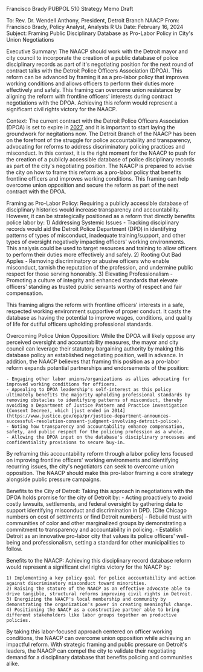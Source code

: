 Francisco Brady
PUBPOL 510 Strategy Memo Draft

To: Rev. Dr. Wendell Anthony, President, Detroit Branch NAACP
From: Francisco Brady, Policy Analyst, Analysts R Us
Date: February 16, 2024
Subject: Framing Public Disciplinary Database as Pro-Labor Policy in City's Union Negotiations

Executive Summary:
The NAACP should work with the Detroit mayor and city council to incorporate the creation of a public database of police disciplinary records as part of it's negotiating position for the next round of contract talks with the Detroit Police Officers Association (DPOA). This reform can be advanced
 by framing it as a pro-labor policy that improves working conditions and allows officers to perform their duties more effectively and safely. This framing can overcome union resistance by aligning the reform with frontline officers' interests during contract negotiations with the DPOA. Achieving this reform would represent a significant civil rights victory for the NAACP.

Context:
The current contract with the Detroit Police Officers Association (DPOA) is set to expire in [2027](https://detroitmi.gov/sites/detroitmi.localhost/files/events/2023-11/DPOA%20Contract%202022-2027.pdf), and it is important to start laying the groundwork for negitations now. The Detroit Branch of the NAACP has been on the forefront of the struggle for police accountability and transparency, advocating for reforms to address discriminatory policing practices and misconduct. In this context, it is the right moment for the NAACP to push for the creation of a publicly accessible database of police disciplinary records as part of the city's negotiating position.
The NAACP is prepared to advise the city on how to frame this reform as a pro-labor policy that benefits frontline officers and improves working conditions. This framing can help overcome union opposition and secure the reform as part of the next contract with the DPOA.

Framing as Pro-Labor Policy:
Requiring a publicly accessible database of disciplinary histories would increase transparency and accountability. However, it can be strategically positioned as a reform that directly benefits police labor by:
    1) Addressing Systemic Issues - Tracking disciplinary records would aid the Detroit Police Department (DPD) in identifying patterns of types of misconduct, inadequate training/support, and other types of oversight negatively impacting officers' working environments. This analysis could be used to target resources and training to allow officers to perform their duties more effectively and safely.
    2) Rooting Out Bad Apples - Removing discriminatory or abusive officers who enable misconduct, tarnish the reputation of the profession, and undermine public respect for those serving honorably.
    3) Elevating Professionalism - Promoting a culture of integrity and enhanced standards that elevate officers' standing as trusted public servants worthy of respect and fair compensation.

This framing aligns the reform with frontline officers' interests in a safe, respected working environment supportive of proper conduct. It casts the database as having the potential to improve wages, conditions, and quality of life for dutiful officers upholding professional standards.

Overcoming Police Union Opposition:
While the DPOA will likely oppose any perceived oversight and accountability measures, the mayor and city council can leverage their statutory bargaining authority by making this database policy an established negotiating position, well in advance. In addition, the NAACP believes that framing this position as a pro-labor reform expands potential partnerships and endorsements of the position:

    - Engaging other labor unions/organizations as allies advocating for improved working conditions for officers.
    - Appealing to DPOA leadership's self-interest as this policy ultimately benefits the majority upholding professional standards by removing obstacles to identifying patterns of misconduct, thereby avoiding a Department of Justice Pattern and Practice investigation (Consent Decree), which [just ended in 2014](https://www.justice.gov/opa/pr/justice-department-announces-successful-resolution-consent-judgment-involving-detroit-police).
    - Noting how transparency and accountability enhance compensation, safety, and public respect for the policing profession as a whole.
    - Allowing the DPOA input on the database's disciplinary processes and confidentiality provisions to secure buy-in.

By reframing this accountability reform through a labor policy lens focused on improving frontline officers' working environments and identifying recurring issues, the city's negotiators can seek to overcome union opposition. The NAACP should make this pro-labor framing a core strategy alongside public pressure campaigns.

Benefits to the City of Detroit:
Taking this approach in negotiations with the DPOA holds promise for the city of Detroit by:
    - Acting proactively to avoid costly lawsuits, settlements, and federal oversight by gathering data to support identifying misconduct and discrimination in DPD. [Cite Chicago numbers on cost of settlments or find Detroit numbers]
    - Rebuild trust with communities of color and other marginalized groups by demonstrating a commitment to transparency and accountability in policing.
    - Establish Detroit as an innovative pro-labor city that values its police officers' well-being and professionalism, setting a standard for other municipalities to follow.

Benefits to the NAACP:
Achieving this disciplinary record database reform would represent a significant civil rights victory for the NAACP by:

    1) Implementing a key policy goal for police accountability and action against discriminatory misconduct toward minorities.
    2) Raising the stature of the NAACP as an effective advocate able to drive tangible, structural reforms improving civil rights in Detroit.
    3) Energizing the NAACP's local membership and community by demonstrating the organization's power in creating meaningful change.
    4) Positioning the NAACP as a constructive partner able to bring different stakeholders like labor groups together on productive policies.

By taking this labor-focused approach centered on officer working conditions, the NAACP can overcome union opposition while achieving an impactful reform. With strategic framing and public pressure on Detroit's leaders, the NAACP can compel the city to validate their negotiating demand for a disciplinary database that benefits policing and communities alike.